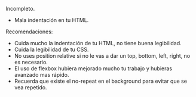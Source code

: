 Incompleto.

- Mala indentación en tu HTML.

Recomendaciones:

- Cuida mucho la indentación de tu HTML, no tiene buena legibilidad.
- Cuida la legibilidad de tu CSS.
- No uses position relative si no le vas a dar un top, bottom, left, right, no es necesario.
- El uso de flexbox hubiera mejorado mucho tu trabajo y hubieras avanzado mas rápido.
- Recuerda que existe el no-repeat en el background para evitar que se vea repetido.
